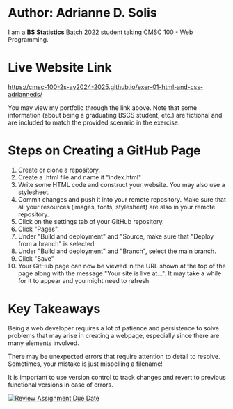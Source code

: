 # Author: Adrianne D. Solis
I am a **BS Statistics** Batch 2022 student taking CMSC 100 - Web Programming.

# Live Website Link
https://cmsc-100-2s-ay2024-2025.github.io/exer-01-html-and-css-adrianneds/

You may view my portfolio through the link above. Note that some information (about being a graduating BSCS student, etc.) are fictional and are included to match the provided scenario in the exercise.

# Steps on Creating a GitHub Page
1. Create or clone a repository.
2. Create a .html file and name it "index.html"
3. Write some HTML code and construct your website. You may also use a stylesheet.
4. Commit changes and push it into your remote repository. Make sure
that all your resources (images, fonts, stylesheet) are also in your
remote repository.
5. Click on the settings tab of your GitHub repository. 
6. Click "Pages". 
7. Under "Build and deployment" and "Source, make sure that "Deploy from a branch" is selected.
8. Under "Build and deployment" and "Branch", select the main branch.
9. Click "Save"
10. Your GitHub page can now be viewed in the URL shown at the top of the page along with the message "Your site is live at...". It may take a while for it to appear and you might need to refresh. 

# Key Takeaways
Being a web developer requires a lot of patience and persistence to
solve problems that may arise in creating a webpage, especially since
there are many elements involved. 

There may be unexpected errors that require attention to detail to resolve. Sometimes, your mistake is just mispelling a filename!

It is important to use version control to track changes and revert to previous functional versions in case of errors.

[![Review Assignment Due Date](https://classroom.github.com/assets/deadline-readme-button-22041afd0340ce965d47ae6ef1cefeee28c7c493a6346c4f15d667ab976d596c.svg)](https://classroom.github.com/a/khVSkjrs)
